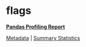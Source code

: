 # flags

[**Pandas Profiling Report**](https://epistasislab.github.io/penn-ml-benchmarks/profile/flags.html)

[Metadata](metadata.yaml) | [Summary Statistics](summary_stats.csv)

